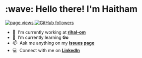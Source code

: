 <h1 align="left" id="haithamleo-title">:wave: Hello there! I'm Haitham</h1>

<p align="left">
  <a href="https://github.com/HaithamLeo/HaithamLeo">
    <img src="https://komarev.com/ghpvc/?username=haithamleo" alt="page views" />
  </a>
  <a href="https://github.com/HaithamLeo?tab=followers">
    <img alt="GitHub followers" src="https://img.shields.io/github/followers/HaithamLeo?color=green&logo=github">
  </a>
</p>

- :office: &nbsp;I'm currently working at **[rihal-om]**
- :seedling: &nbsp;I’m currently learning **Go**
- :mailbox: &nbsp;Ask me anything on my **[issues page]**
- :computer: &nbsp;Connect with me on **[LinkedIn]**

<!-- END_SECTION:ascii_graph -->
<!-- prettier-ignore-end -->

<!-- links -->

[rihal-om]: https://github.com/rihal-om "rihal-om° Github Home"
[issues page]: https://github.com/HaithamLeo/HaithamLeo/issues "HaithamLeo/issues"
[linkedin]: https://www.linkedin.com/in/haithamleo "Haitham Leo LinkedIn"
